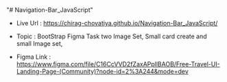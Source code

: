 "# Navigation-Bar_JavaScript" 

- Live Url : https://chirag-chovatiya.github.io/Navigation-Bar_JavaScript/

- Topic : BootStrap Figma Task 
         two Image Set, Small card create and small Image set, 

- Figma Link : https://www.figma.com/file/C16CcVVD2fZaxAPpllBAOB/Free-Travel-UI-Landing-Page-(Community)?node-id=2%3A244&mode=dev 

